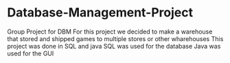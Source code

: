 # Database-Management-Project
Group Project for DBM
For this project we decided to make a warehouse that stored
and shipped games to multiple stores or other wharehouses
This project was done in SQL and java
SQL was used for the database
Java was used for the GUI
